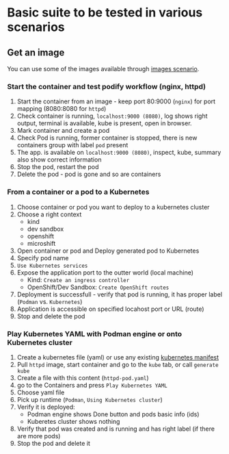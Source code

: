 # Basic suite to be tested in various scenarios

## Get an image
You can use some of the images available through [images scenario](https://github.com/odockal/podman-desktop-qe/blob/main/docs/scenarios/suites/images.md#example-images-for-various-purposes).

### Start the container and test podify workflow (nginx, httpd)

1. Start the container from an image - keep port 80:9000 (`nginx`) for port mapping (8080:8080 for `httpd`)
2. Check container is running, `localhost:9000 (8080)`, log shows right output, terminal is available, kube is present, open in browser.
3. Mark container and create a pod
4. Check Pod is running, former container is stopped, there is new containers group with label `pod` present 
5. The app. is available on `localhost:9000 (8080)`, inspect, kube, summary also show correct information
6. Stop the pod, restart the pod
7. Delete the pod - pod is gone and so are containers

### From a container or a pod to a Kubernetes

1. Choose container or pod you want to deploy to a kubernetes cluster
2. Choose a right context 
    * kind
    * dev sandbox
    * openshift
    * microshift
3. Open container or pod and Deploy generated pod to Kubernetes
4. Specify pod name
5. `Use Kubernetes services`
6. Expose the application port to the outter world (local machine)
    * Kind: `Create an ingress controller`
    * OpenShift/Dev Sandbox: `Create OpenShift routes`
7. Deployment is successfull - verify that pod is running, it has proper label (`Podman` vs. `Kubernetes`)
8. Application is accessible on specified locahost port or URL (route)
9. Stop and delete the pod

### Play Kubernetes YAML with Podman engine or onto Kubernetes cluster

1. Create a kubernetes file (yaml) or use any existing [kubernetes manifest](https://github.com/odockal/podman-desktop-qe/tree/main/examples/manifests)
2. Pull `httpd` image, start container and go to the `kube` tab, or call `generate kube` 
3. Create a file with this content (`httpd-pod.yaml`) 
4. go to the Containers and press `Play Kubernetes YAML`
5. Choose yaml file
6. Pick up runtime (`Podman`, `Using Kubernetes cluster`)
7. Verify it is deployed:
    * Podman engine shows Done button and pods basic info (ids)
    * Kuberetes cluster shows nothing
8. Verify that pod was created and is running and has right label (if there are more pods)
9. Stop the pod and delete it




